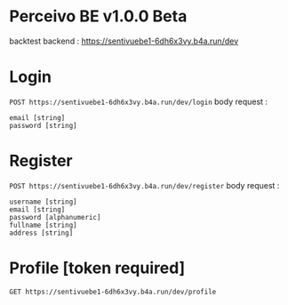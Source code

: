 # Perceivo BE v1.0.0 Beta
backtest backend : https://sentivuebe1-6dh6x3vy.b4a.run/dev

# Login
```POST https://sentivuebe1-6dh6x3vy.b4a.run/dev/login```
body request :
```
email [string]
password [string]
```

# Register
```POST https://sentivuebe1-6dh6x3vy.b4a.run/dev/register```
body request :
```
username [string]
email [string]
password [alphanumeric]
fullname [string]
address [string]
```

# Profile [token required]
```
GET https://sentivuebe1-6dh6x3vy.b4a.run/dev/profile
```
